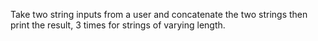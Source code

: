 Take two string inputs from a user and concatenate the two strings then print the result, 3 times for strings of varying length.
